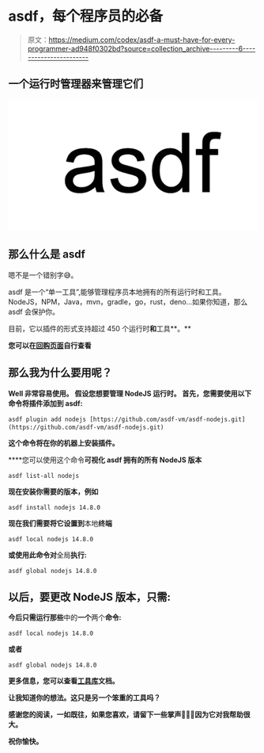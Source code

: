 # asdf，每个程序员的必备

> 原文：<https://medium.com/codex/asdf-a-must-have-for-every-programmer-ad948f0302bd?source=collection_archive---------6----------------------->

## 一个运行时管理器来管理它们

![](img/365c1c85655baedfed7a1e967c218573.png)

## 那么什么是 asdf

嗯不是一个错别字😅。

asdf 是一个“单一工具”,能够管理程序员本地拥有的所有运行时和工具。NodeJS，NPM，Java，mvn，gradle，go，rust，deno…如果你知道，那么 asdf 会保护你。

目前，它以插件的形式支持超过 450 个运行时**和**工具**。**

**您可以在[回购页面](https://github.com/asdf-vm/asdf-plugins)自行查看**

## **那么我为什么要用呢？**

**Well 非常容易使用。
假设您想要管理 NodeJS 运行时。
**首先，您需要使用以下命令将插件添加到 asdf:****

```
asdf plugin add nodejs [https://github.com/asdf-vm/asdf-nodejs.git](https://github.com/asdf-vm/asdf-nodejs.git)
```

**这个命令将在你的机器上安装插件。**

****您可以使用这个命令**可视化 asdf 拥有的所有 NodeJS 版本**

```
asdf list-all nodejs
```

****现在安装你需要的版本，例如****

```
asdf install nodejs 14.8.0
```

**现在我们需要将它设置到**本地**终端**

```
asdf local nodejs 14.8.0
```

**或使用此命令对**全局**执行:**

```
asdf global nodejs 14.8.0
```

## **以后，要更改 NodeJS 版本，只需:**

**今后只需运行那些**中的**一个**两个**命令:**

```
asdf local nodejs 14.8.0
```

**或者**

```
asdf global nodejs 14.8.0
```

**更多信息，您可以查看[工具库](https://github.com/asdf-vm/asdf)文档。**

**让我知道你的想法。这只是另一个笨重的工具吗？**

**感谢您的阅读，一如既往，如果您喜欢，请留下一些掌声👏👏👏因为它对我帮助很大。**

**祝你愉快。**